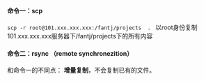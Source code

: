 ####   命令一：scp
`scp -r root@101.xxx.xxx.xxx:/fantj/projects  . `
以root身份复制101.xxx.xxx.xxx服务器下/fantj/projects下的所有内容

####   命令二：rsync  （remote synchronezition）
和命令一的不同点： **增量复制**，不会复制已有的文件。
